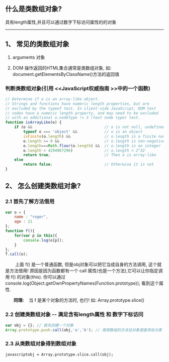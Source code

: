 什么是类数组对象?
---

具有length属性,并且可以通过数字下标访问属性的的对象


----------------------
## 1、 常见的类数组对象
 
1. arguments 对象

2. DOM 操作返回的HTML集合通常是类数组对象, 如: document.getElementsByClassName()方法的返回值



### 判断类数组对象(引用 &lt;&lt;JavaScript权威指南 &gt;&gt;中的一个函数)

```javascript
// Determine if o is an array-like object.
// Strings and functions have numeric length properties, but are 
// excluded by the typeof test. In client-side JavaScript, DOM text
// nodes have a numeric length property, and may need to be excluded 
// with an additional o.nodeType != 3 (text node type) test.  
function isArrayLike(o) {
    if (o &&                                // o is not null, undefined, etc.
        typeof o === 'object' &&            // o is an object
        isFinite(o.length) &&               // o.length is a finite number
        o.length >= 0 &&                    // o.length is non-negative
        o.length===Math.floor(o.length) &&  // o.length is an integer
        o.length < 4294967296)              // o.length < 2^32
        return true;                        // Then o is array-like
    else
        return false;                       // Otherwise it is not
}
```


## 2、 怎么创建类数组对象?

### 2.1 首先了解方法借用
    
```javascript
var o = {
    name : "roger",
    age : 21
};
function f(){
    for(var p in this){
        console.log(o[p]);
    }
};
f.call(o);
```

&nbsp;&nbsp;&nbsp;&nbsp;&nbsp;&nbsp;&nbsp;&nbsp;上面 f() 是一个普通函数, 但是obj对象可以把它当成自身的方法调用, 这个就是方法借用! 原因是因为函数都有一个 call 属性(也是一个方法),它可以让你指定调用 f() 的对象(this). 你可以通过 console.log(Object.getOwnPropertyNames(Function.prototype)); 看到这个属性.

**&nbsp;&nbsp;&nbsp;&nbsp;&nbsp;&nbsp;&nbsp;&nbsp;同理:**&nbsp;&nbsp;&nbsp;&nbsp;当 f 是某个对象的方法时, 也行! 如: Array.prototype.slice()
        
### 2.2 创建类数组对象 -- 满足含有length属性 和 数字下标访问
	
```javascript
var obj = {}; // 首先创建一个对象
Array.prototype.push.call(obj,'a','b'); // 借用数组的方法往对象里面添加元素
```
        
### 2.3 从类数组对象得到数组对象

```
javascriptobj = Array.prototype.slice.call(obj);
```
        

    
